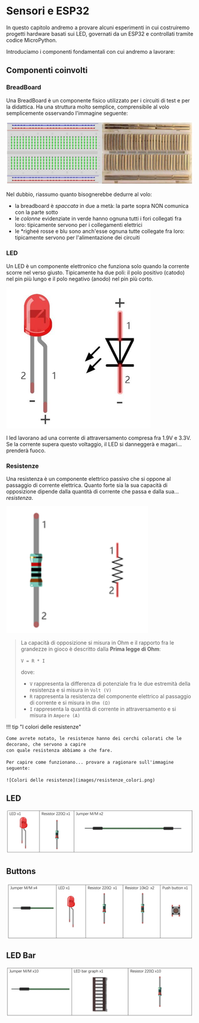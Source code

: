 # Sensori e ESP32


In questo capitolo andremo a provare alcuni esperimenti in cui costruiremo progetti hardware basati
sui LED, governati da un ESP32 e controllati tramite codice MicroPython.

Introduciamo i componenti fondamentali con cui andremo a lavorare:

## Componenti coinvolti


### BreadBoard

Una BreadBoard è un componente fisico utilizzato per i circuiti di test e per la didattica. Ha una struttura molto semplice, comprensibile al volo
semplicemente osservando l'immagine seguente:

![BreadBoard](images/breadboard.jpg)

Nel dubbio, riassumo quanto bisognerebbe dedurre al volo:

- la breadboard è *spaccata* in due a metà: la parte sopra NON comunica con la parte sotto
- le *colonne* evidenziate in verde hanno ognuna tutti i fori collegati fra loro: tipicamente servono per i collegamenti elettrici
- le *righeé rosse e blu sono anch'esse ognuna tutte collegate fra loro: tipicamente servono per l'alimentazione dei circuiti


### LED

Un LED è un componente elettronico che funziona solo quando la corrente scorre nel verso giusto. Tipicamente ha due poli: il polo positivo (catodo)
nel pin più lungo e il polo negativo (anodo) nel pin più corto. 

![LED](images/LED.png)

I led lavorano ad una corrente di attraversamento compresa fra 1.9V e 3.3V. Se la corrente supera questo voltaggio, il LED si danneggerà e magari...
prenderà fuoco.


### Resistenze

Una resistenza è un componente elettrico passivo che si oppone al passaggio di corrente elettrica. Quanto forte sia la sua capacità di opposizione 
dipende dalla quantità di corrente che passa e dalla sua... *resistenza*. 


![RESISTENZA](images/resistenza.png)


> La capacità di opposizione si misura in Ohm e il rapporto fra le grandezze in gioco è descritto dalla **Prima legge di Ohm**:
>
> `V = R * I`
>
> dove:
>
> - `V` rappresenta la differenza di potenziale fra le due estremità della resistenza e si misura in `Volt (V)`
> - `R` rappresenta la resistenza del componente elettrico al passaggio di corrente e si misura in `Ohm (Ω)`
> - `I` rappresenta la quantità di corrente in attraversamento e si misura in `Ampere (A)`


!!! tip "I colori delle resistenze"

    Come avrete notato, le resistenze hanno dei cerchi colorati che le decorano, che servono a capire
    con quale resistenza abbiamo a che fare.
    
    Per capire come funzionano... provare a ragionare sull'immagine seguente:
    
    ![Colori delle resistenze](images/resistenze_colori.png)
    
    
<!-- ################################################################################# -->
## LED

![Lista dei componenti](projects/LED_material.png)


<!-- ################################################################################# -->
## Buttons

![Lista dei componenti](projects/LED_Button_material.png)


<!-- ################################################################################# -->
## LED Bar

![Lista dei componenti](projects/LEDBar_material.png)




<br>
<br>
<br>


